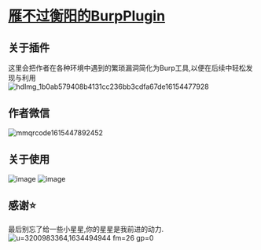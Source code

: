 # [雁不过衡阳的BurpPlugin](https://github.com/Yang0615777/BurpPlugin)
## 关于插件</br>
这里会把作者在各种环境中遇到的繁琐漏洞简化为Burp工具,以便在后续中轻松发现与利用</br>
![hdImg_1b0ab579408b4131cc236bb3cdfa67de16154477928](https://user-images.githubusercontent.com/52184829/110751360-b7701c00-827e-11eb-974e-1ddbbcca03de.jpg)  </br>
## 作者微信</br>
![mmqrcode1615447892452](https://user-images.githubusercontent.com/52184829/110751512-e8e8e780-827e-11eb-92c2-c6499bae5042.png)
## 关于使用 
![image](https://user-images.githubusercontent.com/52184829/110755959-872b7c00-8284-11eb-8b23-30e7c6dafe2b.png)
![image](https://user-images.githubusercontent.com/52184829/110755958-872b7c00-8284-11eb-95d6-7907b1ee9ba7.png)
## 感谢⭐
最后别忘了给一些小星星,你的星星是我前进的动力. </br>
![u=3200983364,1634494944 fm=26 gp=0](https://user-images.githubusercontent.com/52184829/110757600-8e538980-8286-11eb-938f-17a160368f8e.jpg)
